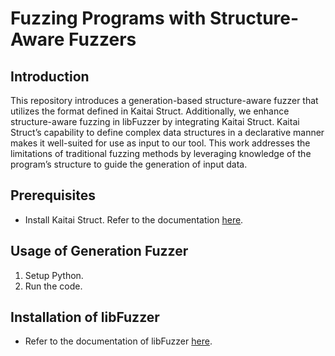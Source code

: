 # Fuzzing Programs with Structure-Aware Fuzzers

## Introduction
This repository introduces a generation-based structure-aware fuzzer that utilizes the format defined in Kaitai Struct. Additionally, we enhance structure-aware fuzzing in libFuzzer by integrating Kaitai Struct. Kaitai Struct’s capability to define complex data structures in a declarative manner makes it well-suited for use as input to our tool. This work addresses the limitations of traditional fuzzing methods by leveraging knowledge of the program’s structure to guide the generation of input data.

## Prerequisites
- Install Kaitai Struct. Refer to the documentation [here](https://doc.kaitai.io/user_guide.html).

## Usage of Generation Fuzzer
1. Setup Python.
2. Run the code.

## Installation of libFuzzer
- Refer to the documentation of libFuzzer [here](https://llvm.org/docs/LibFuzzer.html).
